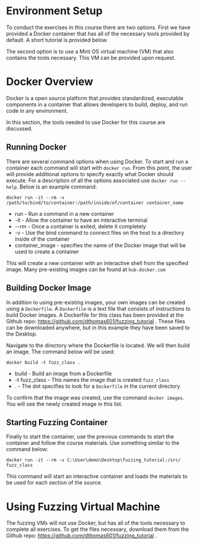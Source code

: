 # Environment Setup

To conduct the exercises in this course there are two options. First we have provided a Docker container that has all of the necessary tools provided by default. A short tutorial is provided below.

The second option is to use a Mint OS virtual machine (VM) that also contains the tools necessary. This VM can be provided upon request.

# Docker Overview

Docker is a open source platform that provides standardized, executable components in a container that allows developers to build, deploy, and run code in any environment.

In this section, the tools needed to use Docker for this course are discussed.

## Running Docker

There are several command options when using Docker. To start and run a container each command will start with ```docker run```. From this point, the user will provide additional options to specify exactly what Docker should execute. For a description of all the options associated use ```docker run --help```. Below is an example command:

```
docker run -it --rm -v /path/to/bind/to/container:/path/inside/of/container container_name
```

* run - Run a command in a new container
* -it - Allow the container to have an interactive terminal
* --rm - Once a container is exited, delete it completely
* -v - Use the bind command to connect files on the host to a directory inside of the container
* container_image - specifies the name of the Docker image that will be used to create a container

This will create a new container with an interactive shell from the specified image. Many pre-existing images can be found at ```hub.docker.com```

 ## Building Docker Image

 In addition to using pre-existing images, your own images can be created using a ```Dockerfile```. A ```Dockerfile``` is a text file that consists of instructions to build Docker images. A Dockerfile for this class has been provided at the Github repo: https://github.com/dthomas601/fuzzing_tutorial . These files can be downloaded anywhere, but in this example they have been saved to the Desktop. 

 Navigate to the directory where the Dockerfile is located. We will then build an image. The command below will be used:

 ```
docker build -t fuzz_class .
 ```
* build - Build an image from a Dockerfile
* -t fuzz_class - This names the image that is created ```fuzz_class```
* . - The dot specifies to look for a ```Dockerfile``` in the current directory

To confirm that the image was created, use the command ```docker images```. You will see the newly created image in this list.

## Starting Fuzzing Container

Finally to start the container, use the previous commands to start the container and follow the course materials. Use something similar to the command below:

```
docker run -it --rm -v C:\User\demo\Desktop\fuzzing_tutorial:/src/ fuzz_class
```

This command will start an interactive container and loads the materials to be used for each section of the source.

# Using Fuzzing Virtual Machine

The fuzzing VMs will not use Docker, but has all of the tools necessary to complete all exercises. To get the files necessary, download them from the Github repo: https://github.com/dthomas601/fuzzing_tutorial .



